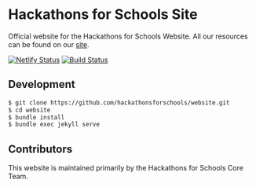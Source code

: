 # Hackathons for Schools Site

Official website for the Hackathons for Schools Website. All our resources can be found on our [site](https://hackathonsforschools.com).

[![Netlify Status](https://api.netlify.com/api/v1/badges/75164327-77bf-46f5-b06d-e14c11b32c7d/deploy-status)](https://app.netlify.com/sites/hackathonsforschools/deploys)
[![Build Status](https://travis-ci.com/hackathonsforschools/website.svg?branch=master)](https://travis-ci.com/hackathonsforschools/website)


## Development

```bash
$ git clone https://github.com/hackathonsforschools/website.git
$ cd website
$ bundle install
$ bundle exec jekyll serve
```

## Contributors

This website is maintained primarily by the Hackathons for Schools Core Team.
